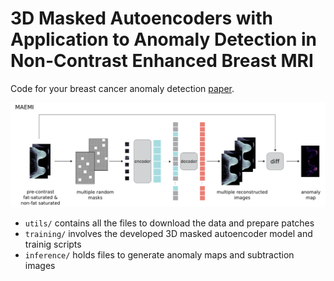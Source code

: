 # 3D Masked Autoencoders with Application to Anomaly Detection in Non-Contrast Enhanced Breast MRI 

Code for your breast cancer anomaly detection [paper](https://arxiv.org/abs/2303.05861).

![MAEMI model](./maemi.png)

*  `utils/` contains all the files to download the data and prepare patches
*  `training/` involves the developed 3D masked autoencoder model and trainig scripts
*  `inference/` holds files to generate anomaly maps and subtraction images 
